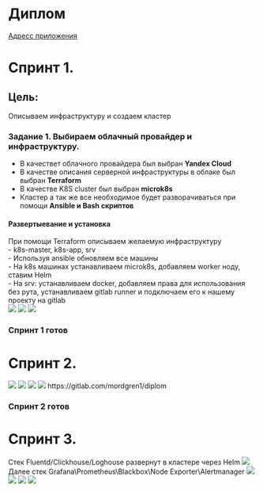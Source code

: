 # Диплом
<a href="http://84.252.131.36/"> Адресс приложения </a>
<H1> Спринт 1. </H1>

<H2> Цель: </H2>

Описываем инфраструктуру и создаем кластер <br>

<H3>Задание 1. Выбираем облачный провайдер и инфраструктуру. </h3>

- В качествет облачного провайдера был выбран <b> Yandex Cloud</b> <br>
- В качестве описания серверной инфраструктуры в облаке был выбран <b>Terraform</b> <br>
- В качестве K8S cluster был выбран <b>microk8s</b> <br>
- Кластер а так же все необходимое будет разворачиваться при помощи <b>Ansible и Bash скриптов</b> <br>

<H4> Развертыевание и установка </H4>
При помощи Terraform описываем желаемую инфраструктуру <br>
- k8s-master, k8s-app, srv <br>
- Используя ansible обновляем все машины <br>
- На k8s машинах устанавливаем microk8s, добавляем worker ноду, ставим Helm <br>
- На srv: устанавливаем docker, добавляем права для использования без рута, устанавливаем gitlab runner и подключаем его к нашему проекту на gitlab <br>
<img src="https://github.com/mordgren/diplom/blob/main/images/terraform.png">
<img src="https://github.com/mordgren/diplom/blob/main/images/ansible_1.png">
<img src="https://github.com/mordgren/diplom/blob/main/images/ansible_2.png">
<H3>Спринт 1 готов</H3>
<h1> Спринт 2. </h1>
<img src="https://github.com/mordgren/diplom/blob/main/images/vars.png">
<img src="https://github.com/mordgren/diplom/blob/main/images/dockerhub.png">
<img src="https://github.com/mordgren/diplom/blob/main/images/cicd.png">
<img src="https://github.com/mordgren/diplom/blob/main/images/getpods.png">
https://gitlab.com/mordgren1/diplom <br>
<H3>Спринт 2 готов</H3>

<h1> Спринт 3. </h1>
Стек Fluentd/Clickhouse/Loghouse развернут в кластере через Helm
<img src="https://github.com/mordgren/diplom/blob/main/images/loghouse.png">
Далее стек Grafana\Prometheus\Blackbox\Node Exporter\Alertmanager
<img src="https://github.com/mordgren/diplom/blob/main/images/dash1.png">
<img src="https://github.com/mordgren/diplom/blob/main/images/dash22.png">
<img src="https://github.com/mordgren/diplom/blob/main/images/dash3.png">
<img src="https://github.com/mordgren/diplom/blob/main/images/bot.png">
